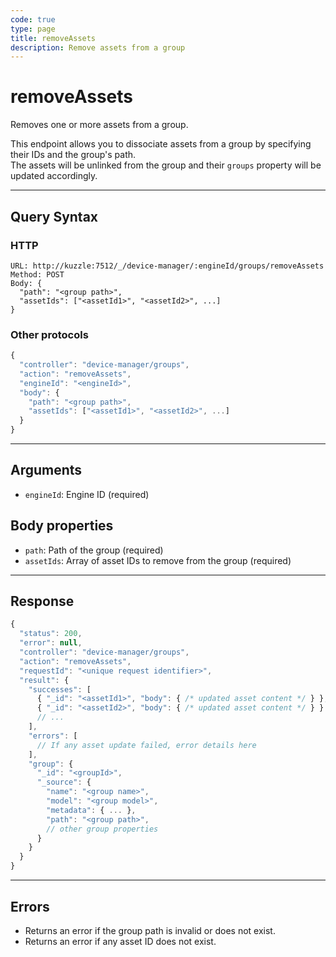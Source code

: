```yaml
---
code: true
type: page
title: removeAssets
description: Remove assets from a group
---
```


# removeAssets

Removes one or more assets from a group.

This endpoint allows you to dissociate assets from a group by specifying their IDs and the group's path.  
The assets will be unlinked from the group and their `groups` property will be updated accordingly.

---

## Query Syntax

### HTTP

```http
URL: http://kuzzle:7512/_/device-manager/:engineId/groups/removeAssets
Method: POST
Body: {
  "path": "<group path>",
  "assetIds": ["<assetId1>", "<assetId2>", ...]
}
```

### Other protocols

```js
{
  "controller": "device-manager/groups",
  "action": "removeAssets",
  "engineId": "<engineId>",
  "body": {
    "path": "<group path>",
    "assetIds": ["<assetId1>", "<assetId2>", ...]
  }
}
```

---

## Arguments

- `engineId`: Engine ID (required)

## Body properties

- `path`: Path of the group (required)
- `assetIds`: Array of asset IDs to remove from the group (required)

---

## Response

```js
{
  "status": 200,
  "error": null,
  "controller": "device-manager/groups",
  "action": "removeAssets",
  "requestId": "<unique request identifier>",
  "result": {
    "successes": [
      { "_id": "<assetId1>", "body": { /* updated asset content */ } },
      { "_id": "<assetId2>", "body": { /* updated asset content */ } }
      // ...
    ],
    "errors": [
      // If any asset update failed, error details here
    ],
    "group": {
      "_id": "<groupId>",
      "_source": {
        "name": "<group name>",
        "model": "<group model>",
        "metadata": { ... },
        "path": "<group path>",
        // other group properties
      }
    }
  }
}
```

---

## Errors

- Returns an error if the group path is invalid or does not exist.
- Returns an error if any asset ID does not exist.